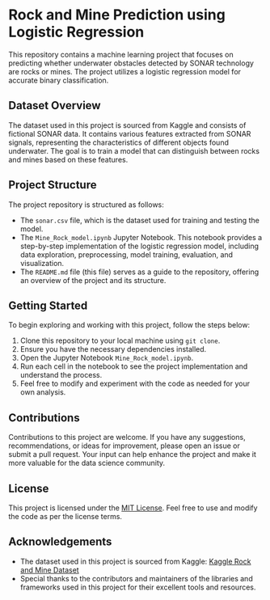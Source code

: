 # Rock and Mine Prediction using Logistic Regression

This repository contains a machine learning project that focuses on predicting whether underwater obstacles detected by SONAR technology are rocks or mines. The project utilizes a logistic regression model for accurate binary classification.

## Dataset Overview

The dataset used in this project is sourced from Kaggle and consists of fictional SONAR data. It contains various features extracted from SONAR signals, representing the characteristics of different objects found underwater. The goal is to train a model that can distinguish between rocks and mines based on these features.

## Project Structure

The project repository is structured as follows:
* The  `sonar.csv` file, which is the dataset used for training and testing the model.
* The  `Mine_Rock_model.ipynb` Jupyter Notebook. This notebook provides a step-by-step implementation of the logistic regression model, including data exploration, preprocessing, model training, evaluation, and visualization.
* The `README.md` file (this file) serves as a guide to the repository, offering an overview of the project and its structure.

## Getting Started

To begin exploring and working with this project, follow the steps below:

1. Clone this repository to your local machine using `git clone`.
2. Ensure you have the necessary dependencies installed. 
3. Open the Jupyter Notebook `Mine_Rock_model.ipynb`.
4. Run each cell in the notebook to see the project implementation and understand the process.
5. Feel free to modify and experiment with the code as needed for your own analysis.

## Contributions

Contributions to this project are welcome. If you have any suggestions, recommendations, or ideas for improvement, please open an issue or submit a pull request. Your input can help enhance the project and make it more valuable for the data science community.

## License

This project is licensed under the [MIT License](https://opensource.org/licenses/MIT). Feel free to use and modify the code as per the license terms.

## Acknowledgements

- The dataset used in this project is sourced from Kaggle: [Kaggle Rock and Mine Dataset](https://www.kaggle.com/uciml/autompg-dataset)
- Special thanks to the contributors and maintainers of the libraries and frameworks used in this project for their excellent tools and resources.
